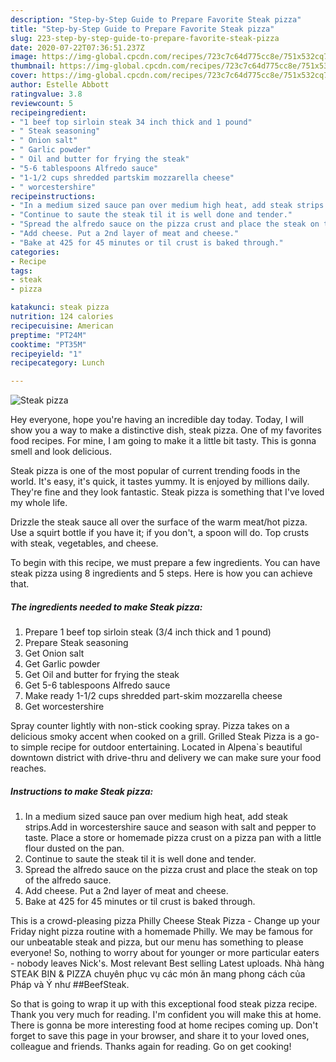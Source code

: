 ```yaml
---
description: "Step-by-Step Guide to Prepare Favorite Steak pizza"
title: "Step-by-Step Guide to Prepare Favorite Steak pizza"
slug: 223-step-by-step-guide-to-prepare-favorite-steak-pizza
date: 2020-07-22T07:36:51.237Z
image: https://img-global.cpcdn.com/recipes/723c7c64d775cc8e/751x532cq70/steak-pizza-recipe-main-photo.jpg
thumbnail: https://img-global.cpcdn.com/recipes/723c7c64d775cc8e/751x532cq70/steak-pizza-recipe-main-photo.jpg
cover: https://img-global.cpcdn.com/recipes/723c7c64d775cc8e/751x532cq70/steak-pizza-recipe-main-photo.jpg
author: Estelle Abbott
ratingvalue: 3.8
reviewcount: 5
recipeingredient:
- "1 beef top sirloin steak 34 inch thick and 1 pound"
- " Steak seasoning"
- " Onion salt"
- " Garlic powder"
- " Oil and butter for frying the steak"
- "5-6 tablespoons Alfredo sauce"
- "1-1/2 cups shredded partskim mozzarella cheese"
- " worcestershire"
recipeinstructions:
- "In a medium sized sauce pan over medium high heat, add steak strips.Add in worcestershire sauce and season with salt and pepper to taste. Place a store or homemade pizza crust on a pizza pan with a little flour dusted on the pan."
- "Continue to saute the steak til it is well done and tender."
- "Spread the alfredo sauce on the pizza crust and place the steak on top of the alfredo sauce."
- "Add cheese. Put a 2nd layer of meat and cheese."
- "Bake at 425 for 45 minutes or til crust is baked through."
categories:
- Recipe
tags:
- steak
- pizza

katakunci: steak pizza 
nutrition: 124 calories
recipecuisine: American
preptime: "PT24M"
cooktime: "PT35M"
recipeyield: "1"
recipecategory: Lunch

---
```



![Steak pizza](https://img-global.cpcdn.com/recipes/723c7c64d775cc8e/751x532cq70/steak-pizza-recipe-main-photo.jpg)

Hey everyone, hope you're having an incredible day today. Today, I will show you a way to make a distinctive dish, steak pizza. One of my favorites food recipes. For mine, I am going to make it a little bit tasty. This is gonna smell and look delicious.

Steak pizza is one of the most popular of current trending foods in the world. It's easy, it's quick, it tastes yummy. It is enjoyed by millions daily. They're fine and they look fantastic. Steak pizza is something that I've loved my whole life.

Drizzle the steak sauce all over the surface of the warm meat/hot pizza. Use a squirt bottle if you have it; if you don&#39;t, a spoon will do. Top crusts with steak, vegetables, and cheese.


To begin with this recipe, we must prepare a few ingredients. You can have steak pizza using 8 ingredients and 5 steps. Here is how you can achieve that.

<!--inarticleads1-->

##### The ingredients needed to make Steak pizza:

1. Prepare 1 beef top sirloin steak (3/4 inch thick and 1 pound)
1. Prepare  Steak seasoning
1. Get  Onion salt
1. Get  Garlic powder
1. Get  Oil and butter for frying the steak
1. Get 5-6 tablespoons Alfredo sauce
1. Make ready 1-1/2 cups shredded part-skim mozzarella cheese
1. Get  worcestershire


Spray counter lightly with non-stick cooking spray. Pizza takes on a delicious smoky accent when cooked on a grill. Grilled Steak Pizza is a go-to simple recipe for outdoor entertaining. Located in Alpena`s beautiful downtown district with drive-thru and delivery we can make sure your food reaches. 

<!--inarticleads2-->

##### Instructions to make Steak pizza:

1. In a medium sized sauce pan over medium high heat, add steak strips.Add in worcestershire sauce and season with salt and pepper to taste. Place a store or homemade pizza crust on a pizza pan with a little flour dusted on the pan.
1. Continue to saute the steak til it is well done and tender.
1. Spread the alfredo sauce on the pizza crust and place the steak on top of the alfredo sauce.
1. Add cheese. Put a 2nd layer of meat and cheese.
1. Bake at 425 for 45 minutes or til crust is baked through.


This is a crowd-pleasing pizza Philly Cheese Steak Pizza - Change up your Friday night pizza routine with a homemade Philly. We may be famous for our unbeatable steak and pizza, but our menu has something to please everyone! So, nothing to worry about for younger or more particular eaters - nobody leaves Nick&#39;s. Most relevant Best selling Latest uploads. Nhà hàng STEAK BIN &amp; PIZZA chuyên phục vụ các món ăn mang phong cách của Pháp và Ý như ##BeefSteak. 

So that is going to wrap it up with this exceptional food steak pizza recipe. Thank you very much for reading. I'm confident you will make this at home. There is gonna be more interesting food at home recipes coming up. Don't forget to save this page in your browser, and share it to your loved ones, colleague and friends. Thanks again for reading. Go on get cooking!
